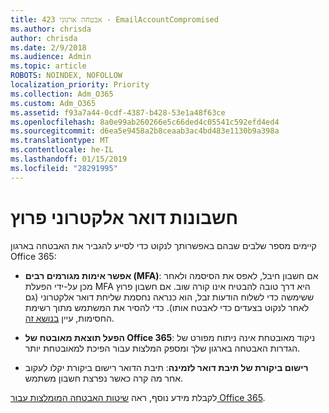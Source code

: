 ```yaml
---
title: אבטחה ארגוני 423 - EmailAccountCompromised
ms.author: chrisda
author: chrisda
ms.date: 2/9/2018
ms.audience: Admin
ms.topic: article
ROBOTS: NOINDEX, NOFOLLOW
localization_priority: Priority
ms.collection: Adm_O365
ms.custom: Adm_O365
ms.assetid: f93a7a44-0cdf-4387-b428-53e1a48f63ce
ms.openlocfilehash: 8a0e99ab260266e5c66ded4c05541c592efd4ed4
ms.sourcegitcommit: d6ea5e9458a2b8ceaab3ac4bd483e1130b9a398a
ms.translationtype: MT
ms.contentlocale: he-IL
ms.lasthandoff: 01/15/2019
ms.locfileid: "28291995"
---
```

# <a name="compromised-email-accounts"></a>חשבונות דואר אלקטרוני פרוץ

קיימים מספר שלבים שבהם באפשרותך לנקוט כדי לסייע להגביר את האבטחה בארגון Office 365:
  
- **אפשר אימות מגורמים רבים (MFA)**: אם חשבון חיבל, לאפס את הסיסמה ולאחר מכן על-ידי הפעלת MFA היא דרך טובה להבטיח אינו קורה שוב. אם חשבון פרוץ ששימשה כדי לשלוח הודעות זבל, הוא כנראה נחסמת שליחת דואר אלקטרוני (גם לאחר לנקוט בצעדים כדי לאבטח אותו). כדי להסיר את המשתמש מתוך רשימת החסימות, עיין [בנושא זה](https://technet.microsoft.com/library/ms.exch.eac.actioncenter.aspx).
    
- **הפעל תוצאת מאובטח של Office 365**: ניקוד מאובטחת אינה ניתוח מפורט של הגדרות האבטחה בארגון שלך ומספק המלצות עבור הפיכת למאובטחת יותר.
    
- **רישום ביקורת של תיבת דואר לזמינה**: תיבת הדואר רישום ביקורת יקלו לעקוב אחר מה קרה כאשר נפרצת חשבון משתמש.
    
לקבלת מידע נוסף, ראה [שיטות האבטחה המומלצות עבור Office 365](https://support.office.com/article/9295e396-e53d-49b9-ae9b-0b5828cdedc3.aspx).
  

